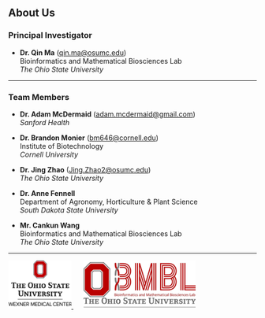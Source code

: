 ## About Us

### Principal Investigator
* **Dr. Qin Ma** ([qin.ma@osumc.edu](mailto:qin.ma@osumc.edu))  
	Bioinformatics and Mathematical Biosciences Lab  
  *The Ohio State University*

- - -

### Team Members
* **Dr. Adam McDermaid** ([adam.mcdermaid@gmail.com](mailto:adam.mcdermaid@gmail.com))  
  *Sanford Health*

* **Dr. Brandon Monier** ([bm646@cornell.edu](mailto:bm646@cornell.edu))  
  Institute of Biotechnology  
  *Cornell University*

* **Dr. Jing Zhao** ([Jing.Zhao2@osumc.edu](mailto:Jing.Zhao2@osumc.edu))  
  *The Ohio State University*

* **Dr. Anne Fennell**</br>
  Department of Agronomy, Horticulture & Plant Science</br>
  *South Dakota State University*  

* **Mr. Cankun Wang**</br>
  Bioinformatics and Mathematical Biosciences Lab</br>
  *The Ohio State University*
- - -

<p float="left">
	<a href="https://medicine.osu.edu/bmi/">
  <img src="../vignettes/img/logo-osumc.png" style="height:98px;">
	</a>
	<a href="https://u.osu.edu/bmbl/">
  <img src="../vignettes/img/logo-bmbl.png"
  style="margin-left: 20px;height:98px;">
	</a>
</p>

